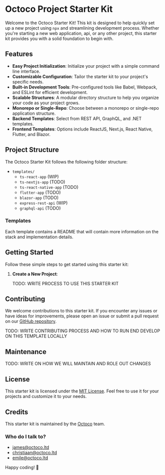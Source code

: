 # Octoco Project Starter Kit

Welcome to the Octoco Starter Kit! This kit is designed to help quickly set up a new project using `npx` and streamlining development process. Whether you're starting a new web application, api, or any other project, this starter kit provides you with a solid foundation to begin with.

## Features

- **Easy Project Initialization**: Initialize your project with a simple command line interface.
- **Customizable Configuration**: Tailor the starter kit to your project's specific needs.
- **Built-in Development Tools**: Pre-configured tools like Babel, Webpack, and ESLint for efficient development.
- **Scalable Structures**: A modular directory structure to help you organize your code as your project grows.
- **Monorepo or Single-Repo**: Choose between a monorepo or single-repo application structure.
- **Backend Templates**: Select from REST API, GraphQL, and .NET templates.
- **Frontend Templates**: Options include ReactJS, Next.js, React Native, Flutter, and Blazor.

## Project Structure
The Octoco Starter Kit follows the following folder structure:

- `templates/`
  - `ts-react-app` (WIP)
  - `ts-nextjs-app` (TODO)
  - `ts-react-native-app` (TODO)
  - `flutter-app` (TODO)
  - `blazor-app` (TODO)
  - `express-rest-api` (WIP)
  - `graphql-api` (TODO)

### Templates
Each template contains a README that will contain more information on the stack and implementation details.

## Getting Started

Follow these simple steps to get started using this starter kit:

1. **Create a New Project**:

    TODO: WRITE PROCESS TO USE THIS STARTER KIT

## Contributing

We welcome contributions to this starter kit. If you encounter any issues or have ideas for improvements, please open an issue or submit a pull request on our [GitHub repository](https://github.com/your/repository).

TODO: WRITE CONTRIBUTING PROCESS AND HOW TO RUN END DEVELOP ON THIS TEMPLATE LOCALLY

## Maintenance
TODO: WRITE ON HOW WE WILL MAINTAIN AND ROLE OUT CHANGES

## License

This starter kit is licensed under the [MIT License](LICENSE). Feel free to use it for your projects and customize it to your needs.

## Credits

This starter kit is maintained by the [Octoco](https://www.octoco.ltd/) team.

### Who do I talk to? ###
* james@octoco.ltd
* christiaan@octoco.ltd
* emile@octoco.ltd

Happy coding! 🚀
